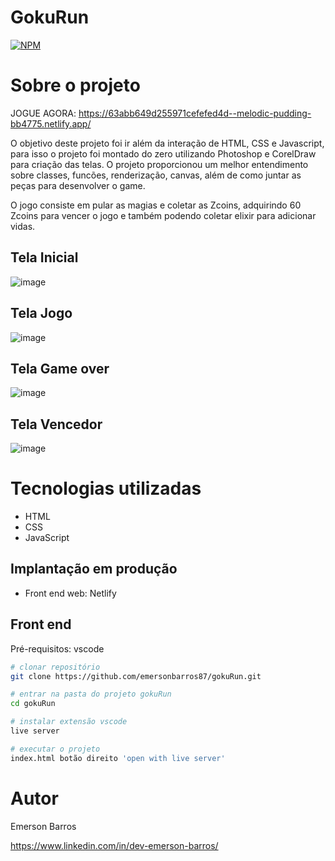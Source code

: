 # GokuRun
[![NPM](https://img.shields.io/npm/l/react)](https://github.com/emersonbarros87/gokuRun/blob/main/license) 

# Sobre o projeto

JOGUE AGORA: https://63abb649d255971cefefed4d--melodic-pudding-bb4775.netlify.app/

O objetivo deste projeto foi ir além da interação de HTML, CSS e Javascript, para isso o projeto foi montado do zero utilizando Photoshop e CorelDraw para criação das telas. O projeto proporcionou um melhor entendimento sobre classes, funcões, renderização, canvas, além de como juntar as peças para desenvolver o game.

O jogo consiste em pular as magias e coletar as Zcoins, adquirindo 60 Zcoins para vencer o jogo e também podendo coletar elixir para adicionar vidas.

## Tela Inicial
![image](https://user-images.githubusercontent.com/75150416/209837794-d3cd8891-f371-4753-bcd2-50841938778f.png)

## Tela Jogo
![image](https://user-images.githubusercontent.com/75150416/209838016-df368a4b-4151-43f6-a741-708a9bee4d17.png)

## Tela Game over
![image](https://user-images.githubusercontent.com/75150416/209838369-1a4af7c0-d714-4da8-855f-4036532ac398.png)

## Tela Vencedor
![image](https://user-images.githubusercontent.com/75150416/209838491-2c328cc4-bc1a-4fef-8141-e5d33d0aa5ef.png)



# Tecnologias utilizadas
- HTML
- CSS 
- JavaScript

## Implantação em produção
- Front end web: Netlify

## Front end
Pré-requisitos: vscode

```bash
# clonar repositório
git clone https://github.com/emersonbarros87/gokuRun.git

# entrar na pasta do projeto gokuRun
cd gokuRun

# instalar extensão vscode
live server

# executar o projeto
index.html botão direito 'open with live server'
```

# Autor

Emerson Barros

https://www.linkedin.com/in/dev-emerson-barros/



